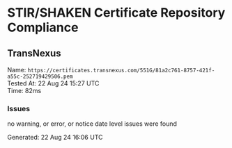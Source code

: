 # STIR/SHAKEN Certificate Repository Compliance

## TransNexus

Name: `https://certificates.transnexus.com/551G/81a2c761-8757-421f-a55c-252719429506.pem`\
Tested At: 22 Aug 24 15:27 UTC\
Time: 82ms

### Issues

no warning, or error, or notice date level issues were found

Generated: 22 Aug 24 16:06 UTC